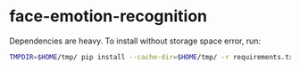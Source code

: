 # face-emotion-recognition

Dependencies are heavy. To install without storage space error, run:

```sh
TMPDIR=$HOME/tmp/ pip install --cache-dir=$HOME/tmp/ -r requirements.txt 
```
